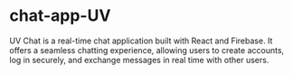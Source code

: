 # chat-app-UV
UV Chat is a real-time chat application built with React and Firebase. It offers a seamless chatting experience, allowing users to create accounts, log in securely, and exchange messages in real time with other users.
